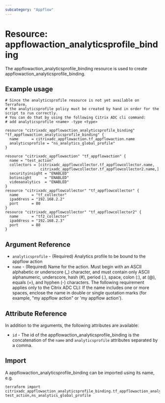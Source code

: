 ```yaml
---
subcategory: "Appflow"
---
```


# Resource: appflowaction_analyticsprofile_binding

The appflowaction_analyticsprofile_binding resource is used to create appflowaction_analyticsprofile_binding.


## Example usage

```hcl
# Since the analyticsprofile resource is not yet available on Terraform,
# the analyticsprofile policy must be created by hand in order for the script to run correctly.
# You can do that by using the following Citrix ADC cli command:
# add analyticsprofile <name> -type <type>

resource "citrixadc_appflowaction_analyticsprofile_binding" "tf_appflowaction_analyticsprofile_binding" {
  name      = citrixadc_appflowaction.tf_appflowaction.name
  analyticsprofile = "ns_analytics_global_profile"
}

resource "citrixadc_appflowaction" "tf_appflowaction" {
  name = "test_action"
  collectors = [citrixadc_appflowcollector.tf_appflowcollector.name,
                citrixadc_appflowcollector.tf_appflowcollector2.name,]
  securityinsight = "ENABLED"
  botinsight      = "ENABLED"
  videoanalytics  = "ENABLED"
}
resource "citrixadc_appflowcollector" "tf_appflowcollector" {
  name      = "tf_collector"
  ipaddress = "192.168.2.2"
  port      = 80
}
resource "citrixadc_appflowcollector" "tf_appflowcollector2" {
  name      = "tf2_collector"
  ipaddress = "192.168.2.3"
  port      = 80
}
```


## Argument Reference

* `analyticsprofile` - (Required) Analytics profile to be bound to the appflow action
* `name` - (Required) Name for the action. Must begin with an ASCII alphabetic or underscore (_) character, and must contain only ASCII alphanumeric, underscore, hash (#), period (.), space, colon (:), at (@), equals (=), and hyphen (-) characters.  The following requirement applies only to the Citrix ADC CLI: If the name includes one or more spaces, enclose the name in double or single quotation marks (for example, "my appflow action" or 'my appflow action').


## Attribute Reference

In addition to the arguments, the following attributes are available:

* `id` - The id of the appflowaction_analyticsprofile_binding is the concatenation of the `name` and `analyticsprofile` attributes separated by a comma.


## Import

A appflowaction_analyticsprofile_binding can be imported using its name, e.g.

```shell
terraform import citrixadc_appflowaction_analyticsprofile_binding.tf_appflowaction_analyticsprofile_binding test_action,ns_analytics_global_profile
```
